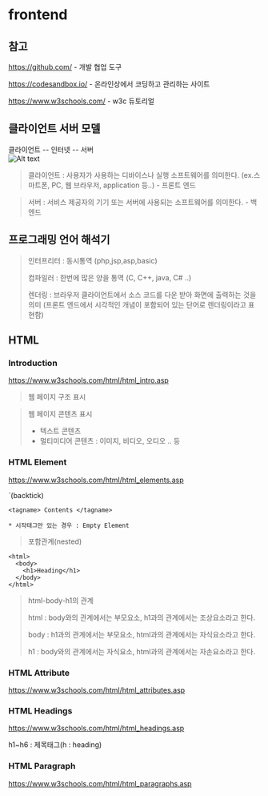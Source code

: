 # frontend

## 참고 

https://github.com/ - 개발 협업 도구 

https://codesandbox.io/ - 온라인상에서 코딩하고 관리하는 사이트 

https://www.w3schools.com/ - w3c 듀토리얼

## 클라이언트 서버 모델

클라이언트 -- 인터넷 -- 서버   
![Alt text](/D:\jisung\img\1920px-Client-server-model.svg.png)


> 클라이언트 : 사용자가 사용하는 디바이스나 실행 소프트웨어를 의미한다.   (ex.스마트폰, PC, 웹 브라우저, application 등..) - 프론트 엔드

> 서버 : 서비스 제공자의 기기 또는 서버에 사용되는 소프트웨어를 의미한다. - 백엔드


## 프로그래밍 언어 해석기

> 인터프리터 : 동시통역 (php,jsp,asp,basic)
>
> 컴파일러 : 한번에 많은 양을 통역 (C, C++, java, C# ..)
>
> 렌더링 : 브라우저 클라이언트에서 소스 코드를 다운 받아 화면에 출력하는 것을 의미 (프론트 엔드에서 시각적인 개념이 포함되어 있는 단어로 렌더링이라고 표현함) 


## HTML

### Introduction

https://www.w3schools.com/html/html_intro.asp

> 웹 페이지 구조 표시

> 웹 페이지 콘텐츠 표시 
> - 텍스트 콘텐츠
> - 멀티미디어 콘텐츠 : 이미지, 비디오, 오디오 .. 등

### HTML Element

https://www.w3schools.com/html/html_elements.asp


`(backtick)
```
<tagname> Contents </tagname>

* 시작태그만 있는 경우 : Empty Element
```

> 포함관계(nested)
```
<html> 
  <body>
    <h1>Heading</h1>
  </body>
</html>
```

> html-body-h1의 관계
> 
> html : body와의 관계에서는 부모요소, h1과의 관계에서는 조상요소라고 한다.
> 
> body : h1과의 관계에서는 부모요소, html과의 관계에서는 자식요소라고 한다.
> 
> h1 : body와의 관계에서는 자식요소, html과의 관계에서는 자손요소라고 한다.


### HTML Attribute

https://www.w3schools.com/html/html_attributes.asp


### HTML Headings

https://www.w3schools.com/html/html_headings.asp

h1~h6 : 제목태그(h : heading)

### HTML Paragraph

https://www.w3schools.com/html/html_paragraphs.asp

